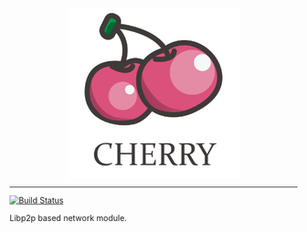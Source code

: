 <img style=" margin-left: auto; margin-right:auto; display:block; width: 300px" src="https://github.com/Ice-Storm/cherry/blob/master/img/4.png?raw=true" />


---------

[![Build Status](https://travis-ci.org/Ice-Storm/cherrychain.svg?branch=master)](https://travis-ci.org/Ice-Storm/cherrychain)

Libp2p based network module.
